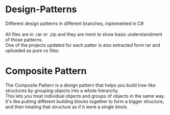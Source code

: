 # Design-Patterns
Different design patterns in different branches, inplemented in C# <br><br>
All files are in .rar or .zip and they are ment to show basic understandment of those patterns. <br>
One of the projects updated for each patter is also extracted form rar and uploaded as pure cs files.
<br>

# Composite Pattern 
The Composite Pattern is a design pattern that helps you build tree-like structures by grouping objects into a whole hierarchy.<br> This lets you treat individual objects and groups of objects in the same way.<br> It's like putting different building blocks together to form a bigger structure, and then treating that structure as if it were a single block.

